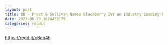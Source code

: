 ```yaml
--- 
layout: post 
title: BB - Frost & Sullivan Names BlackBerry IVY an Industry Leading Edge-to-Cloud Software Platform for Automakers & Smart Cities 
date: 2021-06-23 1624453179 
categories: reddit 
--- 
```

https://redd.it/o6cb4h
